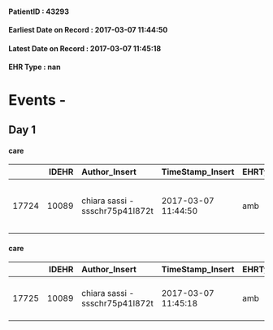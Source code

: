 
#### PatientID : 43293
#### Earliest Date on Record : 2017-03-07 11:44:50
#### Latest Date on Record : 2017-03-07 11:45:18
#### EHR Type : nan

# Events - 

## Day 1

#### care
|       |   IDEHR | Author_Insert                   | TimeStamp_Insert    | EHRType   |   PatientID |   IDGESTIONE_AUSILI |   opt_annulla_consegna | dt_Ric_consegna     | opt_ausilio                                     |
|------:|--------:|:--------------------------------|:--------------------|:----------|------------:|--------------------:|-----------------------:|:--------------------|:------------------------------------------------|
| 17724 |   10089 | chiara sassi - ssschr75p41l872t | 2017-03-07 11:44:50 | amb       |       43293 |               17658 |                      0 | 2017-03-07 00:00:00 | electronic articulated bed with side rails # 14 |

#### care
|       |   IDEHR | Author_Insert                   | TimeStamp_Insert    | EHRType   |   PatientID |   IDGESTIONE_AUSILI |   opt_annulla_consegna | dt_Ric_consegna     | opt_ausilio                         |
|------:|--------:|:--------------------------------|:--------------------|:----------|------------:|--------------------:|-----------------------:|:--------------------|:------------------------------------|
| 17725 |   10089 | chiara sassi - ssschr75p41l872t | 2017-03-07 11:45:18 | amb       |       43293 |               17659 |                      0 | 2017-03-07 00:00:00 | handles for getting out of bed # 15 |


